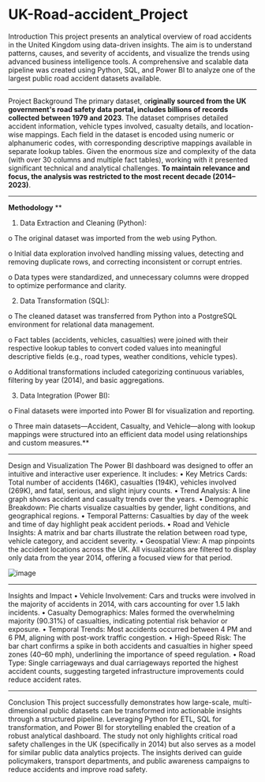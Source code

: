 # UK-Road-accident_Project

Introduction
This project presents an analytical overview of road accidents in the United Kingdom using data-driven insights. The aim is to understand patterns, causes, and severity of accidents, and visualize the trends using advanced business intelligence tools. A comprehensive and scalable data pipeline was created using Python, SQL, and Power BI to analyze one of the largest public road accident datasets available.
________________________________________
Project Background
The primary dataset, o**riginally sourced from the UK government's road safety data portal, includes billions of records collected between 1979 and 2023**. The dataset comprises detailed accident information, vehicle types involved, casualty details, and location-wise mappings. Each field in the dataset is encoded using numeric or alphanumeric codes, with corresponding descriptive mappings available in separate lookup tables.
Given the enormous size and complexity of the data (with over 30 columns and multiple fact tables), working with it presented significant technical and analytical challenges. **To maintain relevance and focus, the analysis was restricted to the most recent decade (2014–2023)**.
________________________________________
**Methodology**
**
1.	Data Extraction and Cleaning (Python):

o	The original dataset was imported from the web using Python.

o	Initial data exploration involved handling missing values, detecting and removing duplicate rows, and correcting inconsistent or corrupt entries.

o	Data types were standardized, and unnecessary columns were dropped to optimize performance and clarity.

2.	Data Transformation (SQL):
   
o	The cleaned dataset was transferred from Python into a PostgreSQL environment for relational data management.

o	Fact tables (accidents, vehicles, casualties) were joined with their respective lookup tables to convert coded values into meaningful descriptive fields (e.g., road types, weather conditions, vehicle types).

o	Additional transformations included categorizing continuous variables, filtering by year (2014), and basic aggregations.

3.	Data Integration (Power BI):
   
o	Final datasets were imported into Power BI for visualization and reporting.

o	Three main datasets—Accident, Casualty, and Vehicle—along with lookup mappings were structured into an efficient data model using relationships and custom measures.**
________________________________________
Design and Visualization
The Power BI dashboard was designed to offer an intuitive and interactive user experience. It includes:
•	Key Metrics Cards: Total number of accidents (146K), casualties (194K), vehicles involved (269K), and fatal, serious, and slight injury counts.
•	Trend Analysis: A line graph shows accident and casualty trends over the years.
•	Demographic Breakdown: Pie charts visualize casualties by gender, light conditions, and geographical regions.
•	Temporal Patterns: Casualties by day of the week and time of day highlight peak accident periods.
•	Road and Vehicle Insights: A matrix and bar charts illustrate the relation between road type, vehicle category, and accident severity.
•	Geospatial View: A map pinpoints the accident locations across the UK.
All visualizations are filtered to display only data from the year 2014, offering a focused view for that period.

![image](https://github.com/user-attachments/assets/45a2dc45-761e-4dd1-b8e2-bd1d49b36c49)



________________________________________
Insights and Impact
•	Vehicle Involvement: Cars and trucks were involved in the majority of accidents in 2014, with cars accounting for over 1.5 lakh incidents.
•	Casualty Demographics: Males formed the overwhelming majority (90.31%) of casualties, indicating potential risk behavior or exposure.
•	Temporal Trends: Most accidents occurred between 4 PM and 6 PM, aligning with post-work traffic congestion.
•	High-Speed Risk: The bar chart confirms a spike in both accidents and casualties in higher speed zones (40–60 mph), underlining the importance of speed regulation.
•	Road Type: Single carriageways and dual carriageways reported the highest accident counts, suggesting targeted infrastructure improvements could reduce accident rates.
________________________________________
Conclusion
This project successfully demonstrates how large-scale, multi-dimensional public datasets can be transformed into actionable insights through a structured pipeline. Leveraging Python for ETL, SQL for transformation, and Power BI for storytelling enabled the creation of a robust analytical dashboard.
The study not only highlights critical road safety challenges in the UK (specifically in 2014) but also serves as a model for similar public data analytics projects. The insights derived can guide policymakers, transport departments, and public awareness campaigns to reduce accidents and improve road safety.

